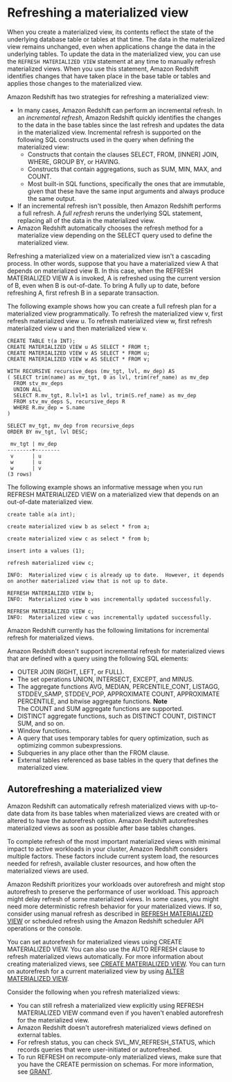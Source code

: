 # Refreshing a materialized view<a name="materialized-view-refresh"></a>

When you create a materialized view, its contents reflect the state of the underlying database table or tables at that time\. The data in the materialized view remains unchanged, even when applications change the data in the underlying tables\. To update the data in the materialized view, you can use the `REFRESH MATERIALIZED VIEW` statement at any time to manually refresh materialized views\. When you use this statement, Amazon Redshift identifies changes that have taken place in the base table or tables and applies those changes to the materialized view\.

Amazon Redshift has two strategies for refreshing a materialized view: 
+ In many cases, Amazon Redshift can perform an incremental refresh\. In an *incremental refresh*, Amazon Redshift quickly identifies the changes to the data in the base tables since the last refresh and updates the data in the materialized view\. Incremental refresh is supported on the following SQL constructs used in the query when defining the materialized view:
  + Constructs that contain the clauses SELECT, FROM, \[INNER\] JOIN, WHERE, GROUP BY, or HAVING\.
  + Constructs that contain aggregations, such as SUM, MIN, MAX, and COUNT\.
  + Most built\-in SQL functions, specifically the ones that are immutable, given that these have the same input arguments and always produce the same output\. 
+ If an incremental refresh isn't possible, then Amazon Redshift performs a full refresh\. A *full refresh* reruns the underlying SQL statement, replacing all of the data in the materialized view\.
+ Amazon Redshift automatically chooses the refresh method for a materialize view depending on the SELECT query used to define the materialized view\. 

Refreshing a materialized view on a materialized view isn't a cascading process\. In other words, suppose that you have a materialized view A that depends on materialized view B\. In this case, when the REFRESH MATERIALIZED VIEW A is invoked, A is refreshed using the current version of B, even when B is out\-of\-date\. To bring A fully up to date, before refreshing A, first refresh B in a separate transaction\.

The following example shows how you can create a full refresh plan for a materialized view programmatically\. To refresh the materialized view v, first refresh materialized view u\. To refresh materialized view w, first refresh materialized view u and then materialized view v\.

```
CREATE TABLE t(a INT);
CREATE MATERIALIZED VIEW u AS SELECT * FROM t;
CREATE MATERIALIZED VIEW v AS SELECT * FROM u;
CREATE MATERIALIZED VIEW w AS SELECT * FROM v;

WITH RECURSIVE recursive_deps (mv_tgt, lvl, mv_dep) AS
( SELECT trim(name) as mv_tgt, 0 as lvl, trim(ref_name) as mv_dep
  FROM stv_mv_deps
  UNION ALL
  SELECT R.mv_tgt, R.lvl+1 as lvl, trim(S.ref_name) as mv_dep
  FROM stv_mv_deps S, recursive_deps R
  WHERE R.mv_dep = S.name
)

SELECT mv_tgt, mv_dep from recursive_deps
ORDER BY mv_tgt, lvl DESC;

 mv_tgt | mv_dep
--------+--------
 v      | u
 w      | u
 w      | v
(3 rows)
```

The following example shows an informative message when you run REFRESH MATERIALIZED VIEW on a materialized view that depends on an out\-of\-date materialized view\.

```
create table a(a int);
```

```
create materialized view b as select * from a;
```

```
create materialized view c as select * from b;
```

```
insert into a values (1);
```

```
refresh materialized view c;

INFO:  Materialized view c is already up to date.  However, it depends on another materialized view that is not up to date.
```

```
REFRESH MATERIALIZED VIEW b;
INFO:  Materialized view b was incrementally updated successfully.
```

```
REFRESH MATERIALIZED VIEW c;
INFO:  Materialized view c was incrementally updated successfully.
```

Amazon Redshift currently has the following limitations for incremental refresh for materialized views\. 

Amazon Redshift doesn't support incremental refresh for materialized views that are defined with a query using the following SQL elements:
+ OUTER JOIN \(RIGHT, LEFT, or FULL\)\.
+ The set operations UNION, INTERSECT, EXCEPT, and MINUS\.
+ The aggregate functions AVG, MEDIAN, PERCENTILE\_CONT, LISTAGG, STDDEV\_SAMP, STDDEV\_POP, APPROXIMATE COUNT, APPROXIMATE PERCENTILE, and bitwise aggregate functions\.
**Note**  
The COUNT and SUM aggregate functions are supported\.
+ DISTINCT aggregate functions, such as DISTINCT COUNT, DISTINCT SUM, and so on\.
+ Window functions\.
+ A query that uses temporary tables for query optimization, such as optimizing common subexpressions\.
+ Subqueries in any place other than the FROM clause\.
+ External tables referenced as base tables in the query that defines the materialized view\.

## Autorefreshing a materialized view<a name="materialized-view-auto-refresh"></a>

Amazon Redshift can automatically refresh materialized views with up\-to\-date data from its base tables when materialized views are created with or altered to have the autorefresh option\. Amazon Redshift autorefreshes materialized views as soon as possible after base tables changes\.

To complete refresh of the most important materialized views with minimal impact to active workloads in your cluster, Amazon Redshift considers multiple factors\. These factors include current system load, the resources needed for refresh, available cluster resources, and how often the materialized views are used\. 

Amazon Redshift prioritizes your workloads over autorefresh and might stop autorefresh to preserve the performance of user workload\. This approach might delay refresh of some materialized views\. In some cases, you might need more deterministic refresh behavior for your materialized views\. If so, consider using manual refresh as described in [REFRESH MATERIALIZED VIEW](materialized-view-refresh-sql-command.md) or scheduled refresh using the Amazon Redshift scheduler API operations or the console\.

You can set autorefresh for materialized views using CREATE MATERIALIZED VIEW\. You can also use the AUTO REFRESH clause to refresh materialized views automatically\. For more information about creating materialized views, see [CREATE MATERIALIZED VIEW](materialized-view-create-sql-command.md)\. You can turn on autorefresh for a current materialized view by using [ALTER MATERIALIZED VIEW](r_ALTER_MATERIALIZED_VIEW.md)\.

Consider the following when you refresh materialized views:
+ You can still refresh a materialized view explicitly using REFRESH MATERIALIZED VIEW command even if you haven't enabled autorefresh for the materialized view\.
+ Amazon Redshift doesn't autorefresh materialized views defined on external tables\.
+ For refresh status, you can check SVL\_MV\_REFRESH\_STATUS, which records queries that were user\-initiated or autorefreshed\. 
+ To run REFRESH on recompute\-only materialized views, make sure that you have the CREATE permission on schemas\. For more information, see [GRANT](r_GRANT.md)\.